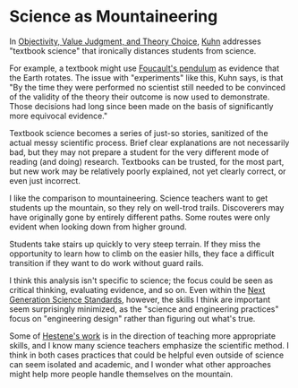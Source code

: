 # Science as Mountaineering

In [Objectivity, Value Judgment, and Theory Choice](https://www.andrew.cmu.edu/user/kk3n/philsciclass/kuhn.pdf), [Kuhn](https://en.wikipedia.org/wiki/Thomas_Kuhn) addresses "textbook science" that ironically distances students from science.

For example, a textbook might use [Foucault's pendulum](https://en.wikipedia.org/wiki/Foucault_pendulum) as evidence that the Earth rotates. The issue with "experiments" like this, Kuhn says, is that "By the time they were performed no scientist still needed to be convinced of the validity of the theory their outcome is now used to demonstrate. Those decisions had long since been made on the basis of significantly more equivocal evidence."

Textbook science becomes a series of just-so stories, sanitized of the actual messy scientific process. Brief clear explanations are not necessarily bad, but they may not prepare a student for the very different mode of reading (and doing) research. Textbooks can be trusted, for the most part, but new work may be relatively poorly explained, not yet clearly correct, or even just incorrect.

I like the comparison to mountaineering. Science teachers want to get students up the mountain, so they rely on well-trod trails. Discoverers may have originally gone by entirely different paths. Some routes were only evident when looking down from higher ground.

Students take stairs up quickly to very steep terrain. If they miss the opportunity to learn how to climb on the easier hills, they face a difficult transition if they want to do work without guard rails.

I think this analysis isn't specific to science; the focus could be seen as critical thinking, evaluating evidence, and so on. Even within the [Next Generation Science Standards](https://www.nextgenscience.org/), however, the skills I think are important seem surprisingly minimized, as the "science and engineering practices" focus on "engineering design" rather than figuring out what's true.

Some of [Hestene's work](http://modeling.asu.edu/R&E/ModelingThryPhysics.pdf) is in the direction of teaching more appropriate skills, and I know many science teachers emphasize the scientific method. I think in both cases practices that could be helpful even outside of science can seem isolated and academic, and I wonder what other approaches might help more people handle themselves on the mountain.
